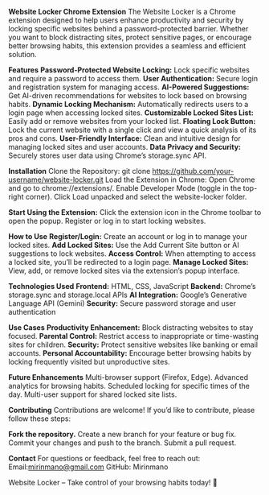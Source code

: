 **Website Locker Chrome Extension**
The Website Locker is a Chrome extension designed to help users enhance productivity and security by locking specific websites behind a password-protected barrier. Whether you want to block distracting sites, protect sensitive pages, or encourage better browsing habits, this extension provides a seamless and efficient solution.

**Features**
**Password-Protected Website Locking:** Lock specific websites and require a password to access them.
**User Authentication:** Secure login and registration system for managing access.
**AI-Powered Suggestions:** Get AI-driven recommendations for websites to lock based on browsing habits.
**Dynamic Locking Mechanism:** Automatically redirects users to a login page when accessing locked sites.
**Customizable Locked Sites List:** Easily add or remove websites from your locked list.
**Floating Lock Button:** Lock the current website with a single click and view a quick analysis of its pros and cons.
**User-Friendly Interface:** Clean and intuitive design for managing locked sites and user accounts.
**Data Privacy and Security:** Securely stores user data using Chrome’s storage.sync API.

**Installation**
Clone the Repository:
  git clone https://github.com/your-username/website-locker.git
Load the Extension in Chrome:
  Open Chrome and go to chrome://extensions/.
  Enable Developer Mode (toggle in the top-right corner).
  Click Load unpacked and select the website-locker folder.

**Start Using the Extension:**
Click the extension icon in the Chrome toolbar to open the popup.
Register or log in to start locking websites.

**How to Use**
**Register/Login:**
Create an account or log in to manage your locked sites.
**Add Locked Sites:**
Use the Add Current Site button or AI suggestions to lock websites.
**Access Control:**
When attempting to access a locked site, you’ll be redirected to a login page.
**Manage Locked Sites:**
View, add, or remove locked sites via the extension’s popup interface.

**Technologies Used**
**Frontend:** HTML, CSS, JavaScript
**Backend:** Chrome’s storage.sync and storage.local APIs
**AI Integration:** Google’s Generative Language API (Gemini)
**Security:** Secure password storage and user authentication

**Use Cases**
**Productivity Enhancement:** Block distracting websites to stay focused.
**Parental Control:** Restrict access to inappropriate or time-wasting sites for children.
**Security:** Protect sensitive websites like banking or email accounts.
**Personal Accountability:** Encourage better browsing habits by locking frequently visited but unproductive sites.

**Future Enhancements**
Multi-browser support (Firefox, Edge).
Advanced analytics for browsing habits.
Scheduled locking for specific times of the day.
Multi-user support for shared locked site lists.

**Contributing**
Contributions are welcome! If you’d like to contribute, please follow these steps:

**Fork the repository.**
Create a new branch for your feature or bug fix.
Commit your changes and push to the branch.
Submit a pull request.

**Contact**
For questions or feedback, feel free to reach out:
Email:mirinmano@gmail.com
GitHub: Mirinmano

Website Locker – Take control of your browsing habits today! 🚀
